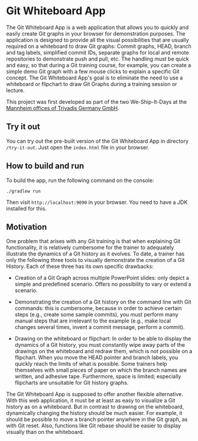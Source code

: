 # Git Whiteboard App

The Git Whiteboard App is a web application that allows you to quickly and easily create Git graphs in your browser for demonstration purposes. The application is designed to provide all the visual possibilities that are usually required on a whiteboard to draw Git graphs: Commit graphs, HEAD, branch and tag labels, simplified commit IDs, separate graphs for local and remote repositories to demonstrate push and pull, etc. The handling must be quick and easy, so that during a Git training course, for example, you can create a simple demo Git graph with a few mouse clicks to explain a specific Git concept. The Git Whiteboard App's goal is to eliminate the need to use a whiteboard or flipchart to draw Git Graphs during a training session or lecture.

This project was first developed as part of the two We-Ship-It-Days at the [Mannheim offices of Trivadis Germany GmbH](https://www.oio.de/).

## Try it out

You can try out the pre-built version of the Git Whiteboard App in directory `/try-it-out`. Just open the `index.html` file in your browser.

## How to build and run

To build the app, run the following command on the console:

```
./gradlew run
```

Then visit `http://localhost:9090` in your browser. You need to have a JDK installed for this. 

## Motivation
One problem that arises with any Git training is that when explaining Git functionality, it is relatively cumbersome for the trainer to adequately illustrate the dynamics of a Git history as it evolves. To date, a trainer has only the following three tools to visually demonstrate the creation of a Git History. Each of these three has its own specific drawbacks:

* Creation of a Git Graph across multiple PowerPoint slides: only depict a simple and predefined scenario. Offers no possibility to vary or extend a scenario.

* Demonstrating the creation of a Git history on the command line with Git commands: this is cumbersome, because in order to achieve certain steps (e.g., create some sample commits), you must perform many manual steps that are irrelevant to the example (e.g., make local changes several times, invent a commit message, perform a commit).

* Drawing on the whiteboard or flipchart: In order to be able to display the dynamics of a Git history, you must constantly wipe away parts of the drawings on the whiteboard and redraw them, which is not possible on a flipchart. When you move the HEAD pointer and branch labels, you quickly reach the limits of what is possible. Some trainers help themselves with small pieces of paper on which the branch names are written, and adhesive tape. Furthermore, space is limited; especially flipcharts are unsuitable for Git history graphs.
  
The Git Whiteboard App is supposed to offer another flexible alternative. With this web application, it must be at least as easy to visualize a Git history as on a whiteboard. But in contrast to drawing on the whiteboard, dynamically changing the history should be much easier. For example, it should be possible to move a branch pointer anywhere in the Git graph, as with Git reset. Also, functions like Git rebase should be easier to display visually than on the whiteboard.